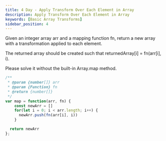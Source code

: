 ```yaml
---
title: 4 Day - Apply Transform Over Each Element in Array
description: Apply Transform Over Each Element in Array
keywords: [Basic Array Transforms]
sidebar_position: 4
---
```


Given an integer array arr and a mapping function fn, return a new array with a transformation applied to each element.

The returned array should be created such that returnedArray[i] = fn(arr[i], i).

Please solve it without the built-in Array.map method.

 
```js
/**
 * @param {number[]} arr
 * @param {Function} fn
 * @return {number[]}
 */
var map = function(arr, fn) {
    const newArr = []
    for(let i = 0; i < arr.length; i++) {
      newArr.push(fn(arr[i], i))
    }

  return newArr
};

```